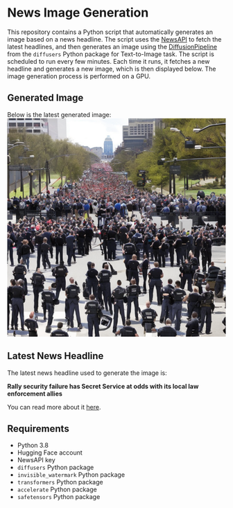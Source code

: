 # News Image Generation
This repository contains a Python script that automatically generates an image based on a news headline. The script uses the [NewsAPI](https://newsapi.org/) to fetch the latest headlines, and then generates an image using the [DiffusionPipeline](https://github.com/huggingface/diffusers) from the `diffusers` Python package for Text-to-Image task.
The script is scheduled to run every few minutes. Each time it runs, it fetches a new headline and generates a new image, which is then displayed below. The image generation process is performed on a GPU.

## Generated Image
Below is the latest generated image:
![Generated Image](image.png)

## Latest News Headline
The latest news headline used to generate the image is:

**Rally security failure has Secret Service at odds with its local law enforcement allies**

You can read more about it [here](https://news.google.com/rss/articles/CBMiU2h0dHBzOi8vd3d3LmNubi5jb20vMjAyNC8wNy8xNi9wb2xpdGljcy9zZWNyZXQtc2VydmljZS10cnVtcC1yYWxseS1ibGFtZS9pbmRleC5odG1s0gEA?oc=5).

## Requirements
- Python 3.8
- Hugging Face account
- NewsAPI key
- `diffusers` Python package
- `invisible_watermark` Python package
- `transformers` Python package
- `accelerate` Python package
- `safetensors` Python package
